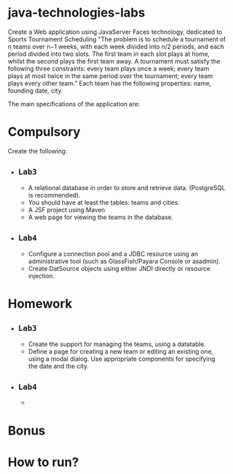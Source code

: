 # java-technologies-labs
Create a Web application using JavaServer Faces technology, dedicated to Sports Tournament Scheduling
"The problem is to schedule a tournament of n teams over n−1 weeks, with each week divided into n/2 periods, and each period divided into two slots.
The first team in each slot plays at home, whilst the second plays the first team away.
A tournament must satisfy the following three constraints: every team plays once a week; every team plays at most twice in the same period over the tournament; every team plays every other team."
Each team has the following properties: name, founding date, city.

The main specifications of the application are:
# Compulsory
Create the following:

- `Lab3`
  - 
    * A relational database in order to store and retrieve data. (PostgreSQL is recommended).
    * You should have at least the tables: teams and cities.
    * A JSF project using Maven
    * A web page for viewing the teams in the database.

- `Lab4`
  - 
  * Configure a connection pool and a JDBC resource using an administrative tool (such as GlassFish/Payara Console or asadmin).
  * Create DatSource objects using either JNDI directly or resource injection.

# Homework
- `Lab3`
  - 
  * Create the support for managing the teams, using a datatable.
  * Define a page for creating a new team or editing an existing one, using a modal dialog. Use appropriate components for specifying the date and the city.
- `Lab4`
  - 
  - 
# Bonus


# How to run?

